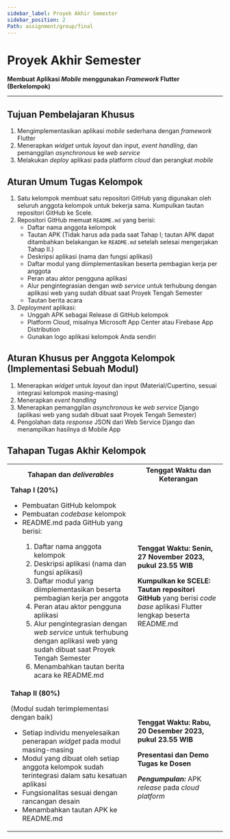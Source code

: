 ```yaml
---
sidebar_label: Proyek Akhir Semester
sidebar_position: 2
Path: assignment/group/final
---
```


# Proyek Akhir Semester

**Membuat Aplikasi *Mobile* menggunakan *Framework* Flutter (Berkelompok)**

---

## Tujuan Pembelajaran Khusus

1. Mengimplementasikan aplikasi *mobile* sederhana dengan *framework* Flutter
2. Menerapkan *widget* untuk *layout* dan input, *event handling*, dan pemanggilan *asynchronous* ke *web service*
3. Melakukan *deploy* aplikasi pada platform *cloud* dan perangkat *mobile*

## Aturan Umum Tugas Kelompok

1. Satu kelompok membuat satu repositori GitHub yang digunakan oleh seluruh anggota kelompok untuk bekerja sama. Kumpulkan tautan repositori GitHub ke Scele.
2. Repositori GitHub memuat `README.md` yang berisi:
    - Daftar nama anggota kelompok
    - Tautan APK (Tidak harus ada pada saat Tahap I; tautan APK dapat ditambahkan belakangan ke `README.md` setelah selesai mengerjakan Tahap II.) 
    - Deskripsi aplikasi (nama dan fungsi aplikasi)
    - Daftar modul yang diimplementasikan beserta pembagian kerja per anggota 
    - Peran atau aktor pengguna aplikasi 
    - Alur pengintegrasian dengan *web service* untuk terhubung dengan aplikasi web yang sudah dibuat saat Proyek Tengah Semester
    - Tautan berita acara
3. *Deployment* aplikasi:
    - Unggah APK sebagai Release di GitHub kelompok 
    - Platform Cloud, misalnya Microsoft App Center atau Firebase App Distribution
    - Gunakan logo aplikasi kelompok Anda sendiri

## Aturan Khusus per Anggota Kelompok (Implementasi Sebuah Modul)

1. Menerapkan *widget* untuk *layout* dan input (Material/Cupertino, sesuai integrasi kelompok masing-masing) 
2. Menerapkan *event handling*
3. Menerapkan pemanggilan *asynchronous* ke *web service* Django (aplikasi web yang sudah dibuat saat Proyek Tengah Semester)
4. Pengolahan data *response* JSON dari Web Service Django dan menampilkan hasilnya di Mobile App

## Tahapan Tugas Akhir Kelompok

<table>
    <tr>
        <th>Tahapan dan <em>deliverables</em></th>
        <th>Tenggat Waktu dan Keterangan</th>
    </tr>
    <tr>
        <td>
            <b>Tahap I (20%)</b>
            <ul>
                <li>Pembuatan GitHub kelompok</li>
                <li>Pembuatan <em>codebase</em> kelompok</li>
                <li>README.md pada GitHub yang berisi:</li>
                <ol>
                    <li>Daftar nama anggota kelompok</li>
                    <li>Deskripsi aplikasi (nama dan fungsi aplikasi)</li>
                    <li>Daftar modul yang diimplementasikan beserta pembagian kerja per anggota</li>
                    <li>Peran atau aktor pengguna aplikasi</li>
                    <li>Alur pengintegrasian dengan <em>web service</em> untuk terhubung dengan aplikasi web yang sudah dibuat saat Proyek Tengah Semester</li>
                    <li>Menambahkan tautan berita acara ke README.md</li>
                </ol>
            </ul>
        </td>
        <td>
            <p><b>Tenggat Waktu: Senin, 27 November 2023, pukul 23.55 WIB</b></p>
            <p><b>Kumpulkan ke SCELE: Tautan repositori GitHub</b> yang berisi <em>code base</em> aplikasi Flutter lengkap beserta README.md</p>
        </td>
    </tr>
    <tr>
        <td>
            <b>Tahap II (80%)</b>
            <p>(Modul sudah terimplementasi dengan baik)</p>
            <ul>
                <li>Setiap individu menyelesaikan penerapan <em>widget</em> pada modul masing-masing</li>
                <li>Modul yang dibuat oleh setiap anggota kelompok sudah terintegrasi dalam satu kesatuan aplikasi</li>
                <li>Fungsionalitas sesuai dengan rancangan desain</li>
                <li>Menambahkan tautan APK ke README.md</li>
            </ul>
        </td>
        <td>
            <p><b>Tenggat Waktu: Rabu, 20 Desember 2023, pukul 23.55 WIB</b></p>
            <p><b>Presentasi dan Demo Tugas ke Dosen</b></p>
            <p><b><em>Pengumpulan:</em></b> APK <em>release</em> pada <em>cloud platform</em></p>
        </td>
    </tr>
</table>
